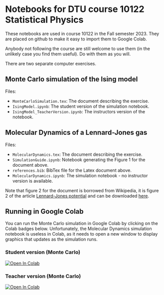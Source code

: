 # Notebooks for DTU course 10122 Statistical Physics

These notebooks are used in course 10122 in the Fall semester 2023.  They are placed on github to make it easy to import them to Google Colab.

Anybody not following the course are still welcome to use them (in the unlikely case you find them useful).  Do with them as you will.

There are two separate computer exercises.

## Monte Carlo simulation of the Ising model

Files:

* ``MonteCarloSimulation.tex``: The document describing the exercise.
* ``IsingModel.ipynb``: The student version of the simulation notebook.
* ``IsingModel_TeacherVersion.ipynb``: The instructors version of the notebook.

## Molecular Dynamics of a Lennard-Jones gas

Files:

* ``MolecularDynamics.tex``: The document describing the exercise.
* ``SimulationGuide.ipynb``: Notebook generating the Figure 1 for the document above.
* ``references.bib``: BibTex file for the Latex document above.
* ``MolecularDynamics.ipynb``: The simulation notebook - no instructor version is available.

Note that figure 2 for the document is borrowed from Wikipedia, it is figure 2 of the article [Lennard-Jones potential](https://en.wikipedia.org/wiki/Lennard-Jones_potential) and can be downloaded [here](https://en.wikipedia.org/wiki/Lennard-Jones_potential#/media/File:LJ_PhaseDiagram.png). 


## Running in Google Colab

You can run the Monte Carlo simulation in Google Colab by clicking on the Colab badges below.  Unfortunately, the Molecular Dynamics simulation notebook is useless in Colab, as it needs to open a new window to display graphics that updates as the simulation runs.

### Student version (Monte Carlo)

[![Open In Colab](https://colab.research.google.com/assets/colab-badge.svg)](https://colab.research.google.com/github/schiotz/DTU_10122/blob/main/IsingModel.ipynb)

### Teacher version (Monte Carlo)

[![Open In Colab](https://colab.research.google.com/assets/colab-badge.svg)](https://colab.research.google.com/github/schiotz/DTU_10122/blob/main/IsingModel_TeacherVersion.ipynb)

